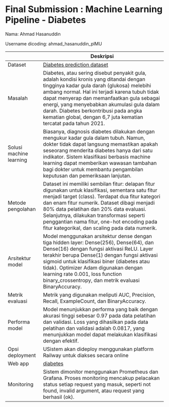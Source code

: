 # Final Submission : Machine Learning Pipeline - Diabetes 
Nama: Ahmad Hasanuddin

Username dicoding: ahmad_hasanuddin_plMU



| | Deskripsi |
| ----------- | ----------- |
| Dataset | [Diabetes prediction dataset](https://www.kaggle.com/datasets/iammustafatz/diabetes-prediction-dataset) |
| Masalah | Diabetes, atau sering disebut penyakit gula, adalah kondisi kronis yang ditandai dengan tingginya kadar gula darah (glukosa) melebihi ambang normal. Hal ini terjadi karena tubuh tidak dapat menyerap dan memanfaatkan gula sebagai energi, yang menyebabkan akumulasi gula dalam darah. Diabetes berkontribusi pada angka kematian global, dengan 6,7 juta kematian tercatat pada tahun 2021. |
| Solusi machine learning | Biasanya, diagnosis diabetes dilakukan dengan mengukur kadar gula dalam tubuh. Namun, dokter tidak dapat langsung memastikan apakah seseorang menderita diabetes hanya dari satu indikator. Sistem klasifikasi berbasis machine learning dapat memberikan wawasan tambahan bagi dokter untuk membantu pengambilan keputusan dan pemeriksaan lanjutan. |
| Metode pengolahan | Dataset ini memiliki sembilan fitur: delapan fitur digunakan untuk klasifikasi, sementara satu fitur menjadi target (class). Terdapat dua fitur kategori dan enam fitur numerik. Dataset dibagi menjadi 80% data pelatihan dan 20% data evaluasi. Selanjutnya, dilakukan transformasi seperti penggantian nama fitur, one-hot encoding pada fitur kategorikal, dan scaling pada data numerik. |
| Arsitektur model | Model menggunakan arsitektur dense dengan tiga hidden layer: Dense(256), Dense(64), dan Dense(16) dengan fungsi aktivasi ReLU. Layer terakhir berupa Dense(1) dengan fungsi aktivasi sigmoid untuk klasifikasi biner (diabetes atau tidak). Optimizer Adam digunakan dengan learning rate 0.001, loss function binary_crossentropy, dan metrik evaluasi BinaryAccuracy. |
| Metrik evaluasi | Metrik yang digunakan meliputi AUC, Precision, Recall, ExampleCount, dan BinaryAccuracy. |
| Performa model | Model menunjukkan performa yang baik dengan akurasi tinggi sebesar 0.97 pada data pelatihan dan validasi. Loss yang dihasilkan pada data pelatihan dan validasi adalah 0.0817, yang menunjukkan model dapat melakukan klasifikasi dengan efektif. |
| Opsi deployment | USistem akan dideploy menggunakan platform Railway untuk diakses secara online |
| Web app | [diabetes](https://mencoba-production.up.railway.app/v1/models/diabetes-classification-model/metadata)|
| Monitoring |Sistem dimonitor menggunakan Prometheus dan Grafana. Proses monitoring mencakup pelacakan status setiap request yang masuk, seperti not found, invalid argument, atau request yang berhasil (ok).|
